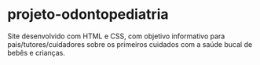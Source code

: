 # projeto-odontopediatria
Site desenvolvido com HTML e CSS, com objetivo informativo para pais/tutores/cuidadores sobre os primeiros cuidados com a saúde bucal de bebês e crianças.
